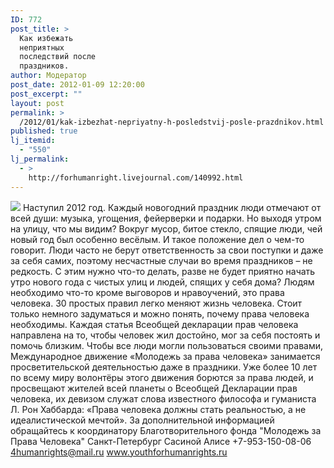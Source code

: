 ```yaml
---
ID: 772
post_title: >
  Как избежать
  неприятных
  последствий после
  праздников.
author: Модератор
post_date: 2012-01-09 12:20:00
post_excerpt: ""
layout: post
permalink: >
  /2012/01/kak-izbezhat-nepriyatny-h-posledstvij-posle-prazdnikov.html
published: true
lj_itemid:
  - "550"
lj_permalink:
  - >
    http://forhumanright.livejournal.com/140992.html
---
```

<img src="http://cs5338.vk.com/u132145096/132409092/x_5b26039f.jpg" /> Наступил 2012 год. Каждый новогодний праздник люди отмечают от всей души: музыка, угощения, фейерверки и подарки. Но выходя утром на улицу, что мы видим?
Вокруг мусор, битое стекло, спящие люди, чей новый год был особенно весёлым. И такое положение дел о чем-то говорит. Люди часто не берут ответственность за свои поступки и даже за себя самих, поэтому несчастные случаи во время праздников – не редкость. С этим нужно что-то делать, разве не будет приятно начать утро нового года с чистых улиц и людей, спящих у себя дома?
Людям необходимо что-то кроме выговоров и нравоучений, это права человека. 30 простых правил легко меняют жизнь человека. Стоит только немного задуматься и можно понять, почему права человека необходимы. Каждая статья Всеобщей декларации прав человека направлена на то, чтобы человек жил достойно, мог за себя постоять и помочь близким. Чтобы все люди могли пользоваться своими правами, Международное движение «Молодежь за права человека» занимается просветительской деятельностью даже в праздники. Уже более 10 лет по всему миру волонтёры этого движения борются за права людей, и просвещают жителей всей планеты о Всеобщей Декларации прав человека, их девизом служат слова известного философа и гуманиста Л. Рон Хаббарда: «Права человека должны стать реальностью, а не идеалистической мечтой». 
За дополнительной информацией обращайтесь к координатору
Благотворительного фонда
"Молодежь за Права Человека" Санкт-Петербург 
Сасиной Алисе 
+7-953-150-08-06 
4humanrights@mail.ru
www.youthforhumanrights.ru
